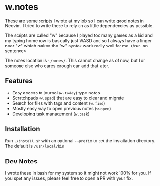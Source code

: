 # w.notes

These are some scripts I wrote at my job so I can write good notes in Neovim. I 
tried to write these to rely on as little dependencies as possible.

The scripts are called "w" because I played too many games as a kid and my typing
home row is basically just WASD and so I always have a finger near "w" which
makes the "w.<thing>" syntax work really well for me &lt;/run-on-sentence>

The notes location is `~/notes/`. This cannot change as of now, but I or someone
else who cares enough can add that later.

## Features

* Easy access to journal (`w.today`) type notes
* Scratchpads (`w.spad`) that are easy to clear and migrate
* Search for files with tags and content (`w.find`)
* Mostly easy way to open previous notes (`w.open`)
* Developing task management (`w.task`)

## Installation

Run `./install.sh` with an optional `--prefix` to set the installation directory.
The default is `/usr/local/bin`

## Dev Notes

I wrote these in bash for my system so it might not work 100% for you. If you
spot any issues, please feel free to open a PR with your fix.
